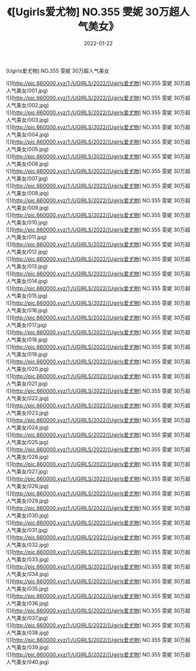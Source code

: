 ﻿---
layout: post
title:  《[Ugirls爱尤物] NO.355 雯妮 30万超人气美女》
date:   2022-01-22
img: http://pic.660000.xyz/1:/UGIRLS/2022/[Ugirls爱尤物] NO.355 雯妮 30万超人气美女/000.jpg
categories: [美女, 清纯, 唯美]
---

[Ugirls爱尤物] NO.355 雯妮 30万超人气美女

 ![](http://pic.660000.xyz/1:/UGIRLS/2022/[Ugirls爱尤物] NO.355 雯妮 30万超人气美女/001.jpg) <br>![](http://pic.660000.xyz/1:/UGIRLS/2022/[Ugirls爱尤物] NO.355 雯妮 30万超人气美女/002.jpg) <br>![](http://pic.660000.xyz/1:/UGIRLS/2022/[Ugirls爱尤物] NO.355 雯妮 30万超人气美女/003.jpg) <br>![](http://pic.660000.xyz/1:/UGIRLS/2022/[Ugirls爱尤物] NO.355 雯妮 30万超人气美女/004.jpg) <br>![](http://pic.660000.xyz/1:/UGIRLS/2022/[Ugirls爱尤物] NO.355 雯妮 30万超人气美女/005.jpg) <br>![](http://pic.660000.xyz/1:/UGIRLS/2022/[Ugirls爱尤物] NO.355 雯妮 30万超人气美女/006.jpg) <br>![](http://pic.660000.xyz/1:/UGIRLS/2022/[Ugirls爱尤物] NO.355 雯妮 30万超人气美女/007.jpg) <br>![](http://pic.660000.xyz/1:/UGIRLS/2022/[Ugirls爱尤物] NO.355 雯妮 30万超人气美女/008.jpg) <br>![](http://pic.660000.xyz/1:/UGIRLS/2022/[Ugirls爱尤物] NO.355 雯妮 30万超人气美女/009.jpg) <br>![](http://pic.660000.xyz/1:/UGIRLS/2022/[Ugirls爱尤物] NO.355 雯妮 30万超人气美女/010.jpg) <br>![](http://pic.660000.xyz/1:/UGIRLS/2022/[Ugirls爱尤物] NO.355 雯妮 30万超人气美女/011.jpg) <br>![](http://pic.660000.xyz/1:/UGIRLS/2022/[Ugirls爱尤物] NO.355 雯妮 30万超人气美女/012.jpg) <br>![](http://pic.660000.xyz/1:/UGIRLS/2022/[Ugirls爱尤物] NO.355 雯妮 30万超人气美女/013.jpg) <br>![](http://pic.660000.xyz/1:/UGIRLS/2022/[Ugirls爱尤物] NO.355 雯妮 30万超人气美女/014.jpg) <br>![](http://pic.660000.xyz/1:/UGIRLS/2022/[Ugirls爱尤物] NO.355 雯妮 30万超人气美女/015.jpg) <br>![](http://pic.660000.xyz/1:/UGIRLS/2022/[Ugirls爱尤物] NO.355 雯妮 30万超人气美女/016.jpg) <br>![](http://pic.660000.xyz/1:/UGIRLS/2022/[Ugirls爱尤物] NO.355 雯妮 30万超人气美女/017.jpg) <br>![](http://pic.660000.xyz/1:/UGIRLS/2022/[Ugirls爱尤物] NO.355 雯妮 30万超人气美女/018.jpg) <br>![](http://pic.660000.xyz/1:/UGIRLS/2022/[Ugirls爱尤物] NO.355 雯妮 30万超人气美女/019.jpg) <br>![](http://pic.660000.xyz/1:/UGIRLS/2022/[Ugirls爱尤物] NO.355 雯妮 30万超人气美女/020.jpg) <br>![](http://pic.660000.xyz/1:/UGIRLS/2022/[Ugirls爱尤物] NO.355 雯妮 30万超人气美女/021.jpg) <br>![](http://pic.660000.xyz/1:/UGIRLS/2022/[Ugirls爱尤物] NO.355 雯妮 30万超人气美女/022.jpg) <br>![](http://pic.660000.xyz/1:/UGIRLS/2022/[Ugirls爱尤物] NO.355 雯妮 30万超人气美女/023.jpg) <br>![](http://pic.660000.xyz/1:/UGIRLS/2022/[Ugirls爱尤物] NO.355 雯妮 30万超人气美女/024.jpg) <br>![](http://pic.660000.xyz/1:/UGIRLS/2022/[Ugirls爱尤物] NO.355 雯妮 30万超人气美女/025.jpg) <br>![](http://pic.660000.xyz/1:/UGIRLS/2022/[Ugirls爱尤物] NO.355 雯妮 30万超人气美女/026.jpg) <br>![](http://pic.660000.xyz/1:/UGIRLS/2022/[Ugirls爱尤物] NO.355 雯妮 30万超人气美女/027.jpg) <br>![](http://pic.660000.xyz/1:/UGIRLS/2022/[Ugirls爱尤物] NO.355 雯妮 30万超人气美女/028.jpg) <br>![](http://pic.660000.xyz/1:/UGIRLS/2022/[Ugirls爱尤物] NO.355 雯妮 30万超人气美女/029.jpg) <br>![](http://pic.660000.xyz/1:/UGIRLS/2022/[Ugirls爱尤物] NO.355 雯妮 30万超人气美女/030.jpg) <br>![](http://pic.660000.xyz/1:/UGIRLS/2022/[Ugirls爱尤物] NO.355 雯妮 30万超人气美女/031.jpg) <br>![](http://pic.660000.xyz/1:/UGIRLS/2022/[Ugirls爱尤物] NO.355 雯妮 30万超人气美女/032.jpg) <br>![](http://pic.660000.xyz/1:/UGIRLS/2022/[Ugirls爱尤物] NO.355 雯妮 30万超人气美女/033.jpg) <br>![](http://pic.660000.xyz/1:/UGIRLS/2022/[Ugirls爱尤物] NO.355 雯妮 30万超人气美女/034.jpg) <br>![](http://pic.660000.xyz/1:/UGIRLS/2022/[Ugirls爱尤物] NO.355 雯妮 30万超人气美女/035.jpg) <br>![](http://pic.660000.xyz/1:/UGIRLS/2022/[Ugirls爱尤物] NO.355 雯妮 30万超人气美女/036.jpg) <br>![](http://pic.660000.xyz/1:/UGIRLS/2022/[Ugirls爱尤物] NO.355 雯妮 30万超人气美女/037.jpg) <br>![](http://pic.660000.xyz/1:/UGIRLS/2022/[Ugirls爱尤物] NO.355 雯妮 30万超人气美女/038.jpg) <br>![](http://pic.660000.xyz/1:/UGIRLS/2022/[Ugirls爱尤物] NO.355 雯妮 30万超人气美女/039.jpg) <br>![](http://pic.660000.xyz/1:/UGIRLS/2022/[Ugirls爱尤物] NO.355 雯妮 30万超人气美女/040.jpg) <br>